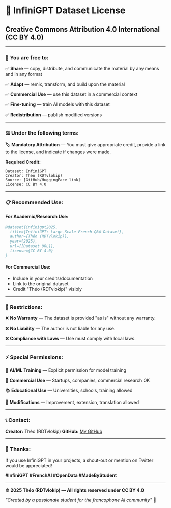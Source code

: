 # 📜 InfiniGPT Dataset License

## **Creative Commons Attribution 4.0 International (CC BY 4.0)**

---

### **🎯 You are free to:**

✅ **Share** — copy, distribute, and communicate the material by any means and in any format

✅ **Adapt** — remix, transform, and build upon the material

✅ **Commercial Use** — use this dataset in a commercial context

✅ **Fine-tuning** — train AI models with this dataset

✅ **Redistribution** — publish modified versions

---

### **⚖️ Under the following terms:**

**🏷️ Mandatory Attribution** — You must give appropriate credit, provide a link to the license, and indicate if changes were made.

**Required Credit:**

```
Dataset: InfiniGPT
Creator: Théo (RDTvlokip)
Source: [GitHub/HuggingFace link]
License: CC BY 4.0
```

---

### **📋 Recommended Use:**

#### **For Academic/Research Use:**

```bibtex
@dataset{infinigpt2025,
  title={InfiniGPT: Large-Scale French Q&A Dataset},
  author={Théo (RDTvlokip)},
  year={2025},
  url={[Dataset URL]},
  license={CC BY 4.0}
}
```

#### **For Commercial Use:**

* Include in your credits/documentation
* Link to the original dataset
* Credit "Théo (RDTvlokip)" visibly

---

### **🚫 Restrictions:**

❌ **No Warranty** — The dataset is provided "as is" without any warranty.

❌ **No Liability** — The author is not liable for any use.

❌ **Compliance with Laws** — Use must comply with local laws.

---

### **⚡ Special Permissions:**

🤖 **AI/ML Training** — Explicit permission for model training

🏢 **Commercial Use** — Startups, companies, commercial research OK

📚 **Educational Use** — Universities, schools, training allowed

🔄 **Modifications** — Improvement, extension, translation allowed

---

### **📞 Contact:**

**Creator:** Théo (RDTvlokip)
**GitHub:** [My GitHub](https://github.com/RDTvlokip)

---

### **🎉 Thanks:**

If you use InfiniGPT in your projects, a shout-out or mention on Twitter would be appreciated!

**#InfiniGPT #FrenchAI #OpenData #MadeByStudent**

---

**© 2025 Théo (RDTvlokip) — All rights reserved under CC BY 4.0**

*"Created by a passionate student for the francophone AI community"* 🚀
